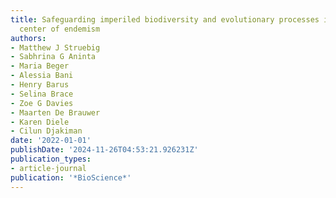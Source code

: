 ```yaml
---
title: Safeguarding imperiled biodiversity and evolutionary processes in the Wallacea
  center of endemism
authors:
- Matthew J Struebig
- Sabhrina G Aninta
- Maria Beger
- Alessia Bani
- Henry Barus
- Selina Brace
- Zoe G Davies
- Maarten De Brauwer
- Karen Diele
- Cilun Djakiman
date: '2022-01-01'
publishDate: '2024-11-26T04:53:21.926231Z'
publication_types:
- article-journal
publication: '*BioScience*'
---
```

